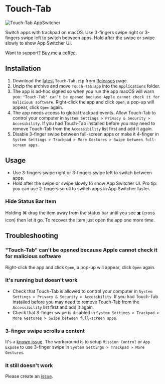 # Touch-Tab

![Touch-Tab AppSwitcher](https://user-images.githubusercontent.com/511242/185958284-e0f962aa-3f88-4d95-9176-3f3fe49a24c8.gif)

Switch apps with trackpad on macOS.
Use 3-fingers swipe right or 3-fingers swipe left to switch between apps.
Hold after the swipe or swipe slowly to show App Switcher UI.

Want to support? [Buy me a coffee](https://www.buymeacoffee.com/ris58h).

## Installation
1. Download the [latest](https://github.com/ris58h/Touch-Tab/releases/latest/download/Touch-Tab.zip) `Touch-Tab.zip` from [Releases](https://github.com/ris58h/Touch-Tab/releases) page.
2. Unzip the archive and move `Touch-Tab.app` into the `Applications` folder.
3. The app is ad-hoc signed so when you run the app macOS will warn you: `"Touch-Tab" can’t be opened because Apple cannot check it for malicious software`. Right-click the app and click `Open`, a 
pop-up will appear, click `Open` again.
4. The app needs access to global trackpad events. Allow Touch-Tab to control your computer in `System Settings > Privacy & Security > Accesibility`. If you had Touch-Tab installed before you may need to remove Touch-Tab from the `Accessibility` list first and add it again.
5. Disable 3-finger swipe between full-screen apps or make it 4-finger in `System Settings > Trackpad > More Gestures > Swipe between full-screen apps`.

## Usage
- Use 3-fingers swipe right or 3-fingers swipe left to switch between apps.
- Hold after the swipe or swipe slowly to show App Switcher UI. Pro tip: you can use 2-fingers scroll to switch apps in App Switcher faster.

### Hide Status Bar Item
Holding ⌘ drag the item away from the status bar until you see ✖️ (cross icon) then let it go. To recover the item just open the app one more time.

## Troubleshooting
### "Touch-Tab" can’t be opened because Apple cannot check it for malicious software
Right-click the app and click `Open`, a pop-up will appear, click `Open` again.
### It's running but doesn't work
- Check that Touch-Tab is allowed to control your computer in `System Settings > Privacy & Security > Accesibility`.  If you had Touch-Tab installed before you may need to remove Touch-Tab from the `Accessibility` list first and add it again.
- Check that 3-finger swipe is disabled in `System Settings > Trackpad > More Gestures > Swipe between full-screen apps`.
### 3-finger swipe scrolls a content
It's a [known issue](https://github.com/ris58h/Touch-Tab/issues/1). The workaround is to setup `Mission Control` or `App Expose` to use 3-finger swipe in `System Settings > Trackpad > More Gestures`.
### It still doesn't work
Please create an [issue](https://github.com/ris58h/Touch-Tab/issues).
